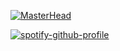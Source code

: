 [![MasterHead](https://w.wallhaven.cc/full/ym/wallhaven-ymvmek.jpg)](https://github.com/v6n)




  [![spotify-github-profile](https://spotify-github-profile.vercel.app/api/view?uid=i9mos1g5d2m5vackjh27bsfvj&cover_image=true&theme=default&bar_color=1e00ff)](https://github.com/kittinan/spotify-github-profile)
